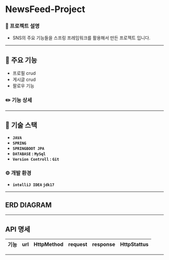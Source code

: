 # NewsFeed-Project
### 📖 프로젝트 설명
- SNS의 주요 기능들을 스프링 프레임워크를 활용해서 만든 프로젝트 입니다.
---
## 📌 주요 기능
- 프로필 crud
- 게시글 crud
- 팔로우 기능
### ✏️ 기능 상세
---
## 🔧 기술 스택
- **`JAVA`**
- **`SPRING`**
- **`SPRINGBOOT JPA`**
- **`DATABASE` : `MySql`**
- **`Version Controll` : `Git`**
### ⚙️ 개발 환경
- **`intelliJ IDEA` `jdk17`**
---
## ERD DIAGRAM

---
## API 명세
| 기능 | url | HttpMethod | request | response | HttpStattus |
|-----|-----|------------|---------|----------|-------------|
---
